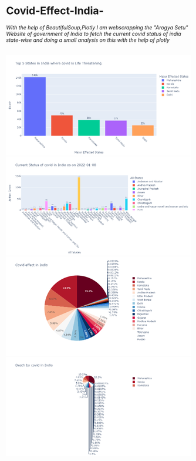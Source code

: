 # Covid-Effect-India-
<h6>With the help of BeautifulSoup,Plotly I am webscrapping the "Arogya Setu" Website of government of India to fetch the current covid status of india state-wise and doing 
a small analysis on this with the help of plotly</h6
<img src = "newplot (2).png" alt = "">
<img src = "newplot (3).png" alt = "">
<img src = "newplot (4).png" alt = "">
<img src = "newplot (5).png" alt = "">
<img src = "newplot (1).png" alt = "">
